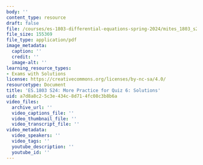 ```yaml
---
body: ''
content_type: resource
draft: false
file: /courses/es-1803-differential-equations-spring-2024/mites_1803_s24_topics24-26-prac-pset-qa.pdf
file_size: 155369
file_type: application/pdf
image_metadata:
  caption: ''
  credit: ''
  image-alt: ''
learning_resource_types:
- Exams with Solutions
license: https://creativecommons.org/licenses/by-nc-sa/4.0/
resourcetype: Document
title: 'ES.1803 S24: More Practice for Quiz 6: Solutions'
uid: a7d8a8c2-5c3e-434c-8d71-4fc08c3b8b6a
video_files:
  archive_url: ''
  video_captions_file: ''
  video_thumbnail_file: ''
  video_transcript_file: ''
video_metadata:
  video_speakers: ''
  video_tags: ''
  youtube_description: ''
  youtube_id: ''
---
```

